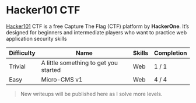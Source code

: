 # Hacker101 CTF 
[Hacker101](https://ctf.hacker101.com/) CTF is a free Capture The Flag (CTF) platform by **HackerOne**. It’s designed for beginners and intermediate players who want to practice web application security skills

| Difficulty | Name              | Skills               | Completion |
|------------|-------------------|----------------------|------------|
| Trivial       | A little something to get you started    | Web           | 1 / 1         |
| Easy     | Micro-CMS v1   | Web | 4 / 4         |

> New writeups will be published here as I solve more levels.
